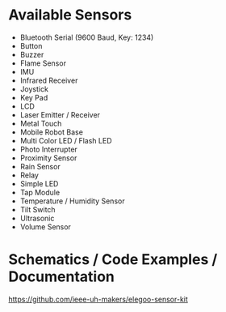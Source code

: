 # Available Sensors

- Bluetooth Serial (9600 Baud, Key: 1234)
- Button
- Buzzer
- Flame Sensor
- IMU
- Infrared Receiver
- Joystick
- Key Pad
- LCD
- Laser Emitter / Receiver
- Metal Touch
- Mobile Robot Base
- Multi Color LED / Flash LED
- Photo Interrupter
- Proximity Sensor
- Rain Sensor
- Relay
- Simple LED
- Tap Module
- Temperature / Humidity Sensor
- Tilt Switch
- Ultrasonic
- Volume Sensor

# Schematics / Code Examples / Documentation
https://github.com/ieee-uh-makers/elegoo-sensor-kit
